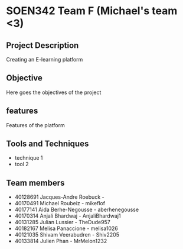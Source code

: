 # SOEN342 Team F (Michael's team <3)

## Project Description
Creating an E-learning platform

## Objective
Here goes the objectives of the project

## features
Features of the platform

## Tools and Techniques
- technique 1
- tool 2

## Team members
- 40128691 Jacques-Andre Roebuck - 
- 40170491 Michael Roubeiz - mikeflof
- 40177141 Aida Berhe-Negousse - aberhenegousse
- 40170314 Anjali Bhardwaj - AnjaliBhardwaj1
- 40131285 Julian Lussier - TheDude957
- 40182167 Melisa Panaccione - melisa1026
- 40121035 Shivam Veerabudren - Shiv2205
- 40133814 Julien Phan - MrMelon1232
